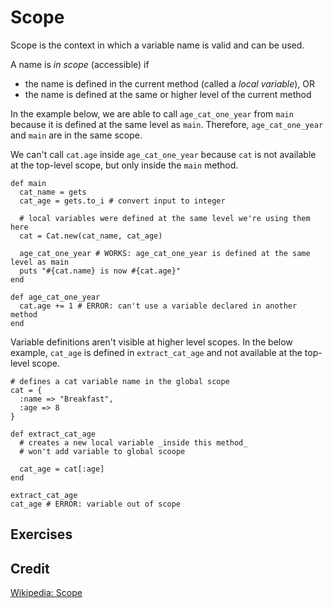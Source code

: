 # Scope

Scope is the context in which a variable name is valid and can be used.

A name is *in scope* (accessible) if

- the name is defined in the current method (called a *local variable*), OR
- the name is defined at the same or higher level of the current method

In the example below, we are able to call `age_cat_one_year` from
`main` because it is defined at the same level as `main`. Therefore,
`age_cat_one_year` and `main` are in the same scope. 

We can't call `cat.age` inside `age_cat_one_year` because `cat` is not
available at the top-level scope, but only inside the `main` method.

    def main
      cat_name = gets
      cat_age = gets.to_i # convert input to integer
    
      # local variables were defined at the same level we're using them here
      cat = Cat.new(cat_name, cat_age)
      
      age_cat_one_year # WORKS: age_cat_one_year is defined at the same level as main
      puts "#{cat.name} is now #{cat.age}"
    end
    
    def age_cat_one_year
      cat.age += 1 # ERROR: can't use a variable declared in another method
    end

Variable definitions aren't visible at higher level scopes. In the
below example, `cat_age` is defined in `extract_cat_age` and not
available at the top-level scope.

    # defines a cat variable name in the global scope
    cat = {
      :name => "Breakfast",
      :age => 8
    }
    
    def extract_cat_age
      # creates a new local variable _inside this method_
      # won't add variable to global scoope
      
      cat_age = cat[:age]
    end
    
    extract_cat_age
    cat_age # ERROR: variable out of scope

## Exercises

## Credit

[Wikipedia: Scope](http://en.wikipedia.org/wiki/Scope_(computer_science))
